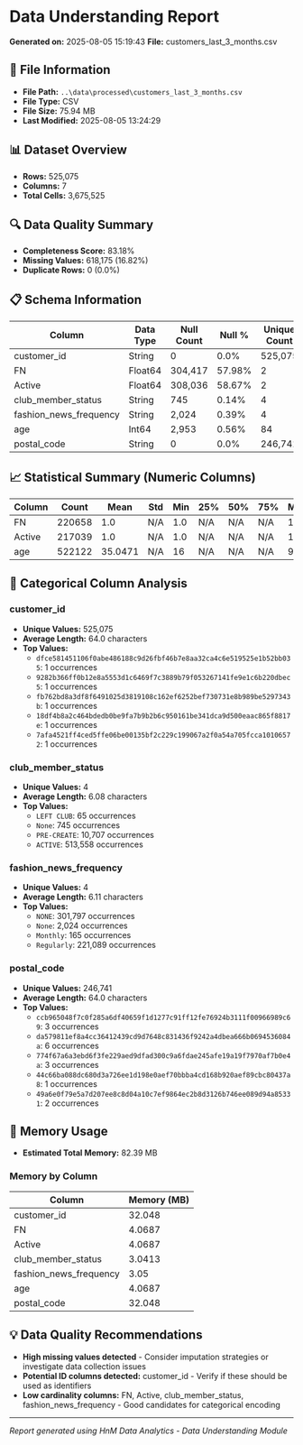 # Data Understanding Report
**Generated on:** 2025-08-05 15:19:43
**File:** customers_last_3_months.csv

## 📄 File Information
- **File Path:** `..\data\processed\customers_last_3_months.csv`
- **File Type:** CSV
- **File Size:** 75.94 MB
- **Last Modified:** 2025-08-05 13:24:29

## 📊 Dataset Overview
- **Rows:** 525,075
- **Columns:** 7
- **Total Cells:** 3,675,525

## 🔍 Data Quality Summary
- **Completeness Score:** 83.18%
- **Missing Values:** 618,175 (16.82%)
- **Duplicate Rows:** 0 (0.0%)

## 📋 Schema Information
| Column | Data Type | Null Count | Null % | Unique Count | Unique % |
|--------|-----------|------------|---------|--------------|----------|
| customer_id | String | 0 | 0.0% | 525,075 | 100.0% |
| FN | Float64 | 304,417 | 57.98% | 2 | 0.0% |
| Active | Float64 | 308,036 | 58.67% | 2 | 0.0% |
| club_member_status | String | 745 | 0.14% | 4 | 0.0% |
| fashion_news_frequency | String | 2,024 | 0.39% | 4 | 0.0% |
| age | Int64 | 2,953 | 0.56% | 84 | 0.02% |
| postal_code | String | 0 | 0.0% | 246,741 | 46.99% |

## 📈 Statistical Summary (Numeric Columns)
| Column | Count | Mean | Std | Min | 25% | 50% | 75% | Max |
|--------|-------|------|-----|-----|-----|-----|-----|-----|
| FN | 220658 | 1.0 | N/A | 1.0 | N/A | N/A | N/A | 1.0 |
| Active | 217039 | 1.0 | N/A | 1.0 | N/A | N/A | N/A | 1.0 |
| age | 522122 | 35.0471 | N/A | 16 | N/A | N/A | N/A | 99 |

## 📝 Categorical Column Analysis
### customer_id
- **Unique Values:** 525,075
- **Average Length:** 64.0 characters
- **Top Values:**
  - `dfce581451106f0abe486188c9d26fbf46b7e8aa32ca4c6e519525e1b52bb035`: 1 occurrences
  - `9282b366ff0b12e8a5553d1c6469f7c3889b79f053267141fe9e1c6b220dbec5`: 1 occurrences
  - `fb762bd8a3df8f6491025d3819108c162ef6252bef730731e8b989be5297343b`: 1 occurrences
  - `18df4b8a2c464bdedb0be9fa7b9b2b6c950161be341dca9d500eaac865f8817e`: 1 occurrences
  - `7afa4521ff4ced5ffe06be00135bf2c229c199067a2f0a54a705fcca10106572`: 1 occurrences

### club_member_status
- **Unique Values:** 4
- **Average Length:** 6.08 characters
- **Top Values:**
  - `LEFT CLUB`: 65 occurrences
  - `None`: 745 occurrences
  - `PRE-CREATE`: 10,707 occurrences
  - `ACTIVE`: 513,558 occurrences

### fashion_news_frequency
- **Unique Values:** 4
- **Average Length:** 6.11 characters
- **Top Values:**
  - `NONE`: 301,797 occurrences
  - `None`: 2,024 occurrences
  - `Monthly`: 165 occurrences
  - `Regularly`: 221,089 occurrences

### postal_code
- **Unique Values:** 246,741
- **Average Length:** 64.0 characters
- **Top Values:**
  - `ccb965048f7c0f285a6df40659f1d1277c91ff12fe76924b3111f00966989c69`: 3 occurrences
  - `da579811ef8a4cc36412439cd9d7648c831436f9242a4dbea666b0694536084a`: 6 occurrences
  - `774f67a6a3ebd6f3fe229aed9dfad300c9a6fdae245afe19a19f7970af7b0e4a`: 3 occurrences
  - `44c66ba088dc680d3a726ee1d198e0aef70bbba4cd168b920aef89cbc80437a8`: 1 occurrences
  - `49a6e0f79e5a7d207ee8c8d04a10c7ef9864ec2b8d3126b746ee089d94a85331`: 2 occurrences

## 💾 Memory Usage
- **Estimated Total Memory:** 82.39 MB

### Memory by Column
| Column | Memory (MB) |
|--------|-------------|
| customer_id | 32.048 |
| FN | 4.0687 |
| Active | 4.0687 |
| club_member_status | 3.0413 |
| fashion_news_frequency | 3.05 |
| age | 4.0687 |
| postal_code | 32.048 |

## 💡 Data Quality Recommendations
- **High missing values detected** - Consider imputation strategies or investigate data collection issues
- **Potential ID columns detected:** customer_id - Verify if these should be used as identifiers
- **Low cardinality columns:** FN, Active, club_member_status, fashion_news_frequency - Good candidates for categorical encoding

---
*Report generated using HnM Data Analytics - Data Understanding Module*